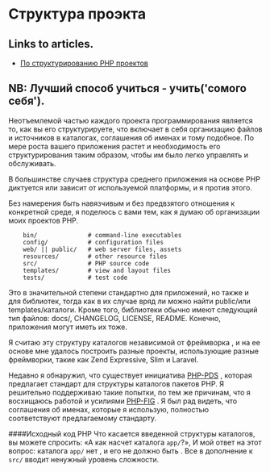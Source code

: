 # Структура проэкта 
## Links to articles.
* [По структурированию PHP проектов](https://blog.nikolaposa.in.rs/2017/01/16/on-structuring-php-projects/)
## NB: Лучший способ учиться - учить('сомого себя').

Неотъемлемой частью каждого проекта программирования является то, как вы его структурируете, что включает в себя организацию файлов и источников в каталогах, соглашения об именах и тому подобное. По мере роста вашего приложения растет и необходимость его структурирования таким образом, чтобы им было легко управлять и обслуживать.

В большинстве случаев структура среднего приложения на основе PHP диктуется или зависит от используемой платформы, и я против этого.

Без намерения быть навязчивым и без предвзятого отношения к конкретной среде, я поделюсь с вами тем, как я думаю об организации моих проектов PHP.
		
	    bin/              # command-line executables
        config/           # configuration files
        web/ || public/   # web server files, assets
        resources/        # other resource files
        src/              # PHP source code
        templates/        # view and layout files
        tests/            # test code
        
        
        
Это в значительной степени стандартно для приложений, но также и для библиотек, тогда как в их случае вряд ли можно найти public/или templates/каталоги. Кроме того, библиотеки обычно имеют следующий тип файлов: docs/, CHANGELOG, LICENSE, README. Конечно, приложения могут иметь их тоже.

Я считаю эту структуру каталогов независимой от фреймворка , и на ее основе мне удалось построить разные проекты, использующие разные фреймворки, такие как Zend Expressive, Slim и Laravel.

Недавно я обнаружил, что существует инициатива [PHP-PDS](http://php-pds.com/) , которая предлагает стандарт для структуры каталогов пакетов PHP. Я решительно поддерживаю такие попытки, по тем же причинам, что я восхищаюсь работой и усилиями [PHP-FIG](https://www.php-fig.org/) . Я был рад видеть, что соглашения об именах, которые я использую, полностью соответствуют предлагаемому стандарту.

####Исходный код PHP
Что касается введенной структуры каталогов, вы можете спросить: «А как насчет каталога `app/`?», И мой ответ на этот вопрос: каталога `app/` нет , и его не должно быть . Все в дополнение к `src/` вводит ненужный уровень сложности.